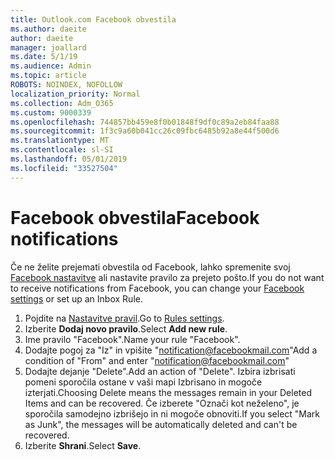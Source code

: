 ```yaml
---
title: Outlook.com Facebook obvestila
ms.author: daeite
author: daeite
manager: joallard
ms.date: 5/1/19
ms.audience: Admin
ms.topic: article
ROBOTS: NOINDEX, NOFOLLOW
localization_priority: Normal
ms.collection: Adm_O365
ms.custom: 9000339
ms.openlocfilehash: 744857bb459e8f0b01848f9df0c89a2eb84faa88
ms.sourcegitcommit: 1f3c9a60b041cc26c09fbc6485b92a8e44f500d6
ms.translationtype: MT
ms.contentlocale: sl-SI
ms.lasthandoff: 05/01/2019
ms.locfileid: "33527504"
---
```

# <a name="facebook-notifications"></a><span data-ttu-id="e7dc1-102">Facebook obvestila</span><span class="sxs-lookup"><span data-stu-id="e7dc1-102">Facebook notifications</span></span>

<span data-ttu-id="e7dc1-103">Če ne želite prejemati obvestila od Facebook, lahko spremenite svoj [Facebook nastavitve](https://www.facebook.com/settings?tab=notifications) ali nastavite pravilo za prejeto pošto.</span><span class="sxs-lookup"><span data-stu-id="e7dc1-103">If you do not want to receive notifications from Facebook, you can change your [Facebook settings](https://www.facebook.com/settings?tab=notifications) or set up an Inbox Rule.</span></span>

1. <span data-ttu-id="e7dc1-104">Pojdite na [Nastavitve pravil](https://outlook.live.com/mail/options/mail/rules/inboxRules).</span><span class="sxs-lookup"><span data-stu-id="e7dc1-104">Go to [Rules settings](https://outlook.live.com/mail/options/mail/rules/inboxRules).</span></span>
1. <span data-ttu-id="e7dc1-105">Izberite **Dodaj novo pravilo**.</span><span class="sxs-lookup"><span data-stu-id="e7dc1-105">Select **Add new rule**.</span></span>
1. <span data-ttu-id="e7dc1-106">Ime pravilo "Facebook".</span><span class="sxs-lookup"><span data-stu-id="e7dc1-106">Name your rule "Facebook".</span></span>
1. <span data-ttu-id="e7dc1-107">Dodajte pogoj za "Iz" in vpišite "notification@facebookmail.com"</span><span class="sxs-lookup"><span data-stu-id="e7dc1-107">Add a condition of "From" and enter "notification@facebookmail.com"</span></span>
1. <span data-ttu-id="e7dc1-108">Dodajte dejanje "Delete".</span><span class="sxs-lookup"><span data-stu-id="e7dc1-108">Add an action of "Delete".</span></span> <span data-ttu-id="e7dc1-109">Izbira izbrisati pomeni sporočila ostane v vaši mapi Izbrisano in mogoče izterjati.</span><span class="sxs-lookup"><span data-stu-id="e7dc1-109">Choosing Delete means the messages remain in your Deleted Items and can be recovered.</span></span> <span data-ttu-id="e7dc1-110">Če izberete "Označi kot neželeno", je sporočila samodejno izbrišejo in ni mogoče obnoviti.</span><span class="sxs-lookup"><span data-stu-id="e7dc1-110">If you select "Mark as Junk", the messages will be automatically deleted and can't be recovered.</span></span>
1. <span data-ttu-id="e7dc1-111">Izberite **Shrani**.</span><span class="sxs-lookup"><span data-stu-id="e7dc1-111">Select **Save**.</span></span>
